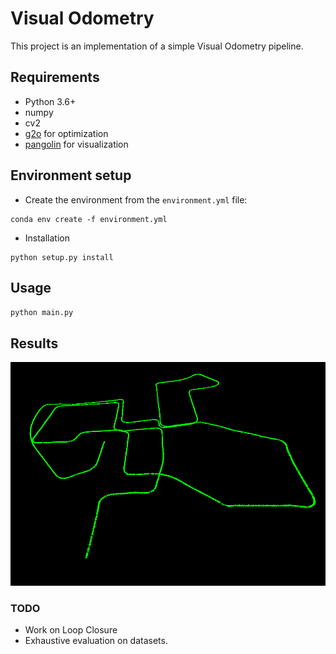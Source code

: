 # Visual Odometry

This project is an implementation of a simple Visual Odometry pipeline.



## Requirements

* Python 3.6+
* numpy
* cv2
* [g2o](https://github.com/uoip/g2opy) for optimization
* [pangolin](https://github.com/uoip/pangolin) for visualization


## Environment setup

* Create the environment from the `environment.yml` file:
```
conda env create -f environment.yml
```
* Installation
```
python setup.py install
```



## Usage

`python main.py`



## Results

<img src="./trajectory.png" alt="drawing" >





### TODO

* Work on Loop Closure
* Exhaustive evaluation on datasets.
